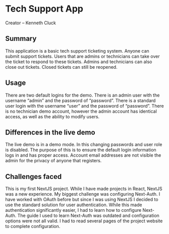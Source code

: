# Tech Support App

Creator – Kenneth Cluck

## Summary

This application is a basic tech support ticketing system. Anyone can submit support tickets. Users that are admins or technicians can take over the ticket to respond to these tickets. Admins and technicians can also close out tickets. Closed tickets can still be reopened.

## Usage

There are two default logins for the demo. There is an admin user with the username “admin” and the password of “password”. There is a standard user login with the username “user” and the password of “password”. There is no technician demo account, however the admin account has identical access, as well as the ability to modify users.

## Differences in the live demo

The live demo is in a demo mode. In this changing passwords and user role is disabled. The purpose of this is to ensure the default login information logs in and has proper access. Account email addresses are not visible the admin for the privacy of anyone that registers.

## Challenges faced

This is my first NextJS project. While I have made projects in React, NextJS was a new experience. My biggest challenge was configuring Next-Auth. I have worked with OAuth before but since I was using NextJS I decided to use the standard solution for user authentication. While this made authentication significantly easier, I had to learn how to configure Next-Auth. The guide I used to learn Next-Auth was outdated and configuration options were not all valid. I had to read several pages of the project website to complete configuration.
